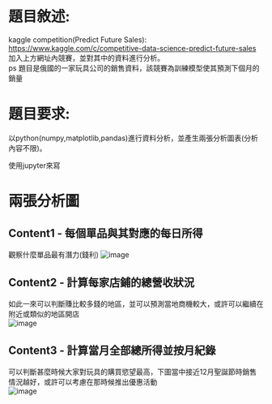 # 題目敘述:
kaggle competition(Predict Future Sales):
https://www.kaggle.com/c/competitive-data-science-predict-future-sales  
加入上方網址內競賽，並對其中的資料進行分析。  
ps 題目是俄國的一家玩具公司的銷售資料，該競賽為訓練模型使其預測下個月的銷量  

# 題目要求:
以python(numpy,matplotlib,pandas)進行資料分析，並產生兩張分析圖表(分析內容不限)。  

使用jupyter來寫

# 兩張分析圖
## Content1 - 每個單品與其對應的每日所得
觀察什麼單品最有潛力(錢利)
![image](https://github.com/oilover8728/hw1_predict_analysis/blob/master/screenshot/9.PNG)
## Content2 - 計算每家店鋪的總營收狀況  
如此一來可以判斷賺比較多錢的地區，並可以預測當地商機較大，或許可以繼續在附近或類似的地區開店  
![image](https://github.com/oilover8728/hw1_predict_analysis/blob/master/screenshot/11.PNG)
## Content3 - 計算當月全部總所得並按月紀錄
可以判斷甚麼時候大家對玩具的購買慾望最高，下圖當中接近12月聖誕節時銷售情況越好，或許可以考慮在那時候推出優惠活動  
![image](https://github.com/oilover8728/hw1_predict_analysis/blob/master/screenshot/12.PNG)

